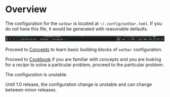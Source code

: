 # Overview

The configuration for the `oatbar` is located at `~/.config/oatbar.toml`. If you do
not have this file, it would be generated with reasonable defaults.

![New setup](../new-setup.png)

Proceed to [Concepts](./configuration/concepts.md) to learn basic building blocks
of `oatbar` configuration.

Proceed to [Cookbook](./configuration/cookbook.md) if you are familiar with concepts and you are looking for a _recipe_ to solve a particular problem, proceed to
the particular problem.

<div class="warning">

The configuration is unstable.

Until 1.0 release, the configuration change is unstable and
can change between minor releases.

</div>
